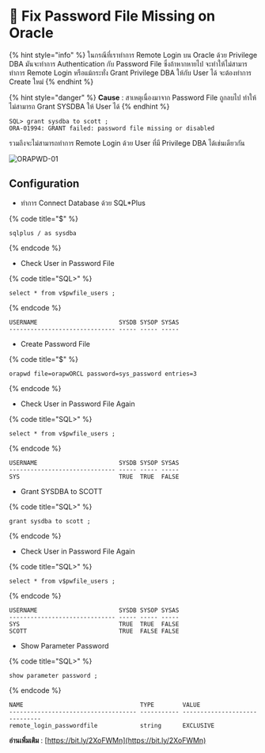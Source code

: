 # 🍇 Fix Password File Missing on Oracle

{% hint style="info" %}
ในกรณีที่เราทำการ Remote Login บน Oracle ด้วย Privilege DBA มันจะทำการ Authentication กับ Password File ซึ่งถ้าหากหายไป จะทำให้ไม่สามารทำการ Remote Login หรือแม้กระทั่ง Grant Privilege DBA ให้กับ User ได้ จะต้องทำการ Create ใหม่
{% endhint %}

{% hint style="danger" %}
**Cause** : สาเหตุเนื่องมาจาก Password File ถูกลบไป ทำให้ไม่สามารถ Grant SYSDBA ให้ User ได้
{% endhint %}

```
SQL> grant sysdba to scott ; 
ORA-01994: GRANT failed: password file missing or disabled
```

รวมถึงจะไม่สามารถทำการ Remote Login ด้วย User ที่มี Privilege DBA ได้เช่นเดียวกัน

![ORAPWD-01](https://codeinsane.files.wordpress.com/2020/07/orapwd-01.png?w=636)

## **Configuration**

* ทำการ Connect Database ด้วย SQL\*Plus

{% code title="$" %}
```
sqlplus / as sysdba
```
{% endcode %}

* Check User in Password File

{% code title="SQL>" %}
```
select * from v$pwfile_users ;
```
{% endcode %}

```
USERNAME                       SYSDB SYSOP SYSAS
------------------------------ ----- ----- -----
```

* Create Password File

{% code title="$" %}
```
orapwd file=orapwORCL password=sys_password entries=3
```
{% endcode %}

* Check User in Password File Again

{% code title="SQL>" %}
```
select * from v$pwfile_users ;
```
{% endcode %}

```
USERNAME                       SYSDB SYSOP SYSAS
------------------------------ ----- ----- -----
SYS                            TRUE  TRUE  FALSE
```

* Grant SYSDBA to SCOTT

{% code title="SQL>" %}
```
grant sysdba to scott ;
```
{% endcode %}

* Check User in Password File Again

{% code title="SQL>" %}
```
select * from v$pwfile_users ;
```
{% endcode %}

```
USERNAME                       SYSDB SYSOP SYSAS
------------------------------ ----- ----- -----
SYS                            TRUE  TRUE  FALSE
SCOTT                          TRUE  FALSE FALSE
```

* Show Parameter Password

{% code title="SQL>" %}
```
show parameter password ;
```
{% endcode %}

```
NAME                                 TYPE        VALUE
------------------------------------ ----------- ------------------------------
remote_login_passwordfile            string      EXCLUSIVE
```

**อ่านเพิ่มเติม** : [https://bit.ly/2XoFWMn](https://bit.ly/2XoFWMn)
